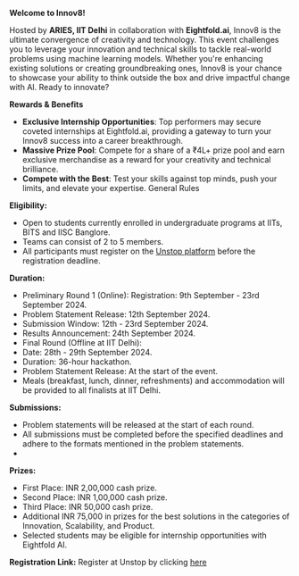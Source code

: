 **Welcome to Innov8!**

Hosted by **ARIES, IIT Delhi** in collaboration with **Eightfold.ai**, Innov8 is the ultimate convergence of creativity and technology. This event challenges you to leverage your innovation and technical skills to tackle real-world problems using machine learning models. Whether you're enhancing existing solutions or creating groundbreaking ones, Innov8 is your chance to showcase your ability to think outside the box and drive impactful change with AI. Ready to innovate?

**Rewards & Benefits**

- **Exclusive Internship Opportunities**: Top performers may secure coveted internships at Eightfold.ai, providing a gateway to turn your Innov8 success into a career breakthrough.
- **Massive Prize Pool**: Compete for a share of a ₹4L+ prize pool and earn exclusive merchandise as a reward for your creativity and technical brilliance.
- **Compete with the Best**: Test your skills against top minds, push your limits, and elevate your expertise.
General Rules

**Eligibility:**

- Open to students currently enrolled in undergraduate programs at IITs, BITS and IISC Banglore.
- Teams can consist of 2 to 5 members.
- All participants must register on the [Unstop platform](https://unstop.com/hackathons/innov8-the-ultimate-innovation-challenge-in-machine-learning-and-ai-with-career-opportunities-rendezvous-2024-1150650) before the registration deadline.

**Duration:**

- Preliminary Round 1 (Online):
Registration: 9th September - 23rd September 2024.
- Problem Statement Release: 12th September 2024.
- Submission Window: 12th - 23rd September 2024.
- Results Announcement: 24th September 2024.
- Final Round (Offline at IIT Delhi):
- Date: 28th - 29th September 2024.
- Duration: 36-hour hackathon.
- Problem Statement Release: At the start of the event.
- Meals (breakfast, lunch, dinner, refreshments) and accommodation will be provided to all finalists at IIT Delhi.
  
**Submissions:**

- Problem statements will be released at the start of each round.
- All submissions must be completed before the specified deadlines and adhere to the formats mentioned in the problem statements.
- 
**Prizes:**

- First Place: INR 2,00,000 cash prize.
- Second Place: INR 1,00,000 cash prize.
- Third Place: INR 50,000 cash prize.
- Additional INR 75,000 in prizes for the best solutions in the categories of Innovation, Scalability, and Product.
- Selected students may be eligible for internship opportunities with Eightfold AI.

**Registration Link:** Register at Unstop by clicking [here](https://unstop.com/hackathons/innov8-the-ultimate-innovation-challenge-in-machine-learning-and-ai-with-career-opportunities-rendezvous-2024-1150650)
